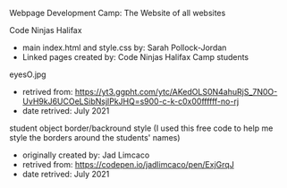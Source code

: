 Webpage Development Camp: The Website of all websites

Code Ninjas Halifax

- main index.html and style.css by: Sarah Pollock-Jordan
- Linked pages created by: Code Ninjas Halifax Camp students

eyesO.jpg
- retrived from: https://yt3.ggpht.com/ytc/AKedOLS0N4ahuRjS_7N0O-UvH9kJ6UCOeLSibNsjlPkJHQ=s900-c-k-c0x00ffffff-no-rj
- date retrived: July 2021

student object border/backround style
(I used this free code to help me style the borders around the students' names)
- originally created by: Jad Limcaco
- retrived from: https://codepen.io/jadlimcaco/pen/ExjGrqJ
- date retrived: July 2021
